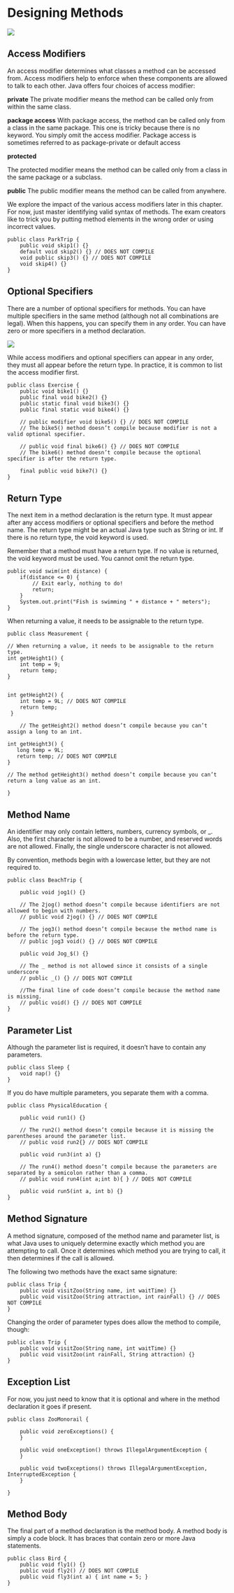 # Designing Methods

![](designing_methods/method-declaration.png)

## Access Modifiers

An access modifier determines what classes a method can be accessed from.
Access modifiers help to enforce when these components are allowed to talk to each other. Java offers four choices of
access modifier:

**private**
The private modifier means the method can be called only from within the same class.

**package access**
With package access, the method can be called only from a class in the same package. This one is tricky because there is
no keyword. You simply omit the access modifier. Package access is sometimes referred to as package-private or default
access

**protected**

The protected modifier means the method can be called only from a class
in the same package or a subclass.

**public**
The public modifier means the method can be called from anywhere.

We explore the impact of the various access modifiers later in this chapter. For now, just master identifying valid
syntax of methods. The exam creators like to trick you by putting method elements in the wrong order or using incorrect
values.

    public class ParkTrip {
        public void skip1() {}
        default void skip2() {} // DOES NOT COMPILE 
        void public skip3() {} // DOES NOT COMPILE 
        void skip4() {}
    }

## Optional Specifiers

There are a number of optional specifiers for methods. You can have multiple specifiers in the same method (although not
all combinations are legal). When this happens, you can specify them in any order.
You can have zero or more specifiers in a method declaration.

![](designing_methods/optional-specifiers.png)

While access modifiers and optional specifiers can appear in any order, they must all appear before the return type.
In practice, it is common to list the access modifier first.

    public class Exercise {
        public void bike1() {}
        public final void bike2() {}
        public static final void bike3() {}
        public final static void bike4() {}
    
        // public modifier void bike5() {} // DOES NOT COMPILE
        // The bike5() method doesn’t compile because modifier is not a valid optional specifier.
    
        // public void final bike6() {} // DOES NOT COMPILE
        // The bike6() method doesn’t compile because the optional specifier is after the return type.

        final public void bike7() {}
    }

## Return Type

The next item in a method declaration is the return type. It must appear after any access modifiers or optional
specifiers and before the method name.
The return type might be an actual Java type such as String or int. If there is no return type, the void keyword is
used.

Remember that a method must have a return type. If no value is returned, the void keyword must be used. You cannot omit
the return type.

    public void swim(int distance) {
        if(distance <= 0) {
            // Exit early, nothing to do!
            return; 
        }
        System.out.print("Fish is swimming " + distance + " meters"); 
    }

When returning a value, it needs to be assignable to the return type.

    public class Measurement {

    // When returning a value, it needs to be assignable to the return type.
    int getHeight1() {
        int temp = 9;
        return temp;
    }


    int getHeight2() {
        int temp = 9L; // DOES NOT COMPILE
        return temp;
     }
    
        // The getHeight2() method doesn’t compile because you can’t assign a long to an int.
    
    int getHeight3() {
       long temp = 9L;
       return temp; // DOES NOT COMPILE
    }
    
    // The method getHeight3() method doesn’t compile because you can’t return a long value as an int.
    
    }


## Method Name

An identifier may only contain letters, numbers, currency symbols, or _. Also, the first character is not allowed to
be a number, and reserved words are not allowed. Finally, the single underscore character is not allowed.

By convention, methods begin with a lowercase letter, but they are not required to.

    public class BeachTrip {
    
        public void jog1() {}
    
        // The 2jog() method doesn’t compile because identifiers are not allowed to begin with numbers.
        // public void 2jog() {} // DOES NOT COMPILE
    
        // The jog3() method doesn’t compile because the method name is before the return type.
        // public jog3 void() {} // DOES NOT COMPILE
    
        public void Jog_$() {}
    
        // The _ method is not allowed since it consists of a single underscore
        // public _() {} // DOES NOT COMPILE
    
        //The final line of code doesn’t compile because the method name is missing.
        // public void() {} // DOES NOT COMPILE
    }

## Parameter List

Although the parameter list is required, it doesn’t have to contain any parameters.

    public class Sleep { 
        void nap() {}
    }

If you do have multiple parameters, you separate them with a comma.

    public class PhysicalEducation {

        public void run1() {}
    
        // The run2() method doesn’t compile because it is missing the parentheses around the parameter list.
        // public void run2{} // DOES NOT COMPILE
    
        public void run3(int a) {}
    
        // The run4() method doesn’t compile because the parameters are separated by a semicolon rather than a comma.
        // public void run4(int a;int b){ } // DOES NOT COMPILE
    
        public void run5(int a, int b) {}
    }

## Method Signature

A method signature, composed of the method name and parameter list, is what Java uses to uniquely determine exactly
which method you are attempting to call. Once it determines which method you are trying to call, it then determines if
the call is allowed.

The following two methods have the exact same signature:

    public class Trip {
        public void visitZoo(String name, int waitTime) {}
        public void visitZoo(String attraction, int rainFall) {} // DOES NOT COMPILE
    }

Changing the order of parameter types does allow the method to compile, though:

    public class Trip {
        public void visitZoo(String name, int waitTime) {} 
        public void visitZoo(int rainFall, String attraction) {}
    }

## Exception List

For now, you just need to know that it is optional and where in the method declaration it goes if present.

    public class ZooMonorail {
    
        public void zeroExceptions() {
        }
    
        public void oneException() throws IllegalArgumentException {
        }
    
        public void twoExceptions() throws IllegalArgumentException, InterruptedException {
        }
    
    }

## Method Body

The final part of a method declaration is the method body. A method body is simply a code block. It has braces that
contain zero or more Java statements.

    public class Bird {
        public void fly1() {}
        public void fly2() // DOES NOT COMPILE 
        public void fly3(int a) { int name = 5; }
    }